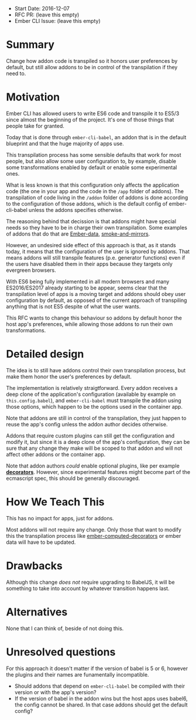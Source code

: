 - Start Date: 2016-12-07
- RFC PR: (leave this empty)
- Ember CLI Issue: (leave this empty)

# Summary

Change how addon code is transpiled so it honors user preferences by default, but still
allow addons to be in control of the transpilation if they need to.

# Motivation

Ember CLI has allowed users to write ES6 code and transpile it to ES5/3 since almost the beginning
of the project. It's one of those things that people take for granted.

Today that is done through `ember-cli-babel`, an addon that is in the default blueprint and
that the huge majority of apps use.

This transpilation process has some sensible defaults that work for most people, but also allow
some user configuration to, by example, disable some transformations enabled by default or enable
some experimental ones.

What is less known is that this configuration only affects the application code (the one in your app
and the code in the `/app` folder of addons).
The transpilation of code living in the `/addon` folder of addons is done according to the
configuration of those addons, which is the default config of ember-cli-babel unless the addons specifies
otherwise.

The reasoning behind that decission is that addons might have special needs so they have to be in
charge their own transpilation. Some examples of addons that do that are [Ember-data](https://github.com/emberjs/data/blob/master/index.js#L115-L125),
[smoke-and-mirrors](https://github.com/runspired/smoke-and-mirrors/blob/master/index.js#L27-L42).

However, an undesired side effect of this approach is that, as it stands today, it means that
the configuration of the user is ignored by addons. That means addons will still transpile features
(p.e. generator functions) even if the users have disabled them in their apps because they targets
only evergreen browsers.

With ES6 being fully implemented in all modern browsers and many ES2016/ES2017 already starting to
be appear, seems clear that the transpilation level of apps is a moving target and addons should
obey user configuration by default, as opposed of the current approach of transpiling anything that
is not ES5 despite of what the user wants.

This RFC wants to change this behaviour so addons by default honor the host app's preferences,
while allowing those addons to run their own transformations.

# Detailed design

The idea is to still have addons control their own transpilation process, but
make them honor the user's preferences by default.

The implementation is relatively straigtforward. Every addon receives a deep clone of the application's
configuration (available by example on `this.config.babel`), and `ember-cli-babel` must transpile
the addon using those options, which happen to be the options used in the container app.

Note that addons are still in control of the transpilation, they just happen to reuse the app's config
unless the addon author decides otherwise.

Addons that require custom plugins can still get the configuration and modify it, but since it is
a deep clone of the app's configuration, they can be sure that any change they make will be scoped
to that addon and will not affect other addons or the container app.

Note that addon authors _could_ enable optional plugins, like per example [**decorators**](https://github.com/martndemus/ember-font-awesome/blob/master/index.js#L13-L20).
However, since experimental features might become part of the ecmascript spec, this should be
generally discouraged.

# How We Teach This

This has no impact for apps, just for addons.

Most addons will not require any change. Only those that want to modify this the transpilation
process like [ember-computed-decorators](https://github.com/rwjblue/ember-computed-decorators/blob/master/ember-cli-build.js)
or ember data will have to be updated.

# Drawbacks

Although this change *does not* require upgrading to BabelJS, it will be something to take into account
by whatever transition happens last.

# Alternatives

None that I can think of, beside of not doing this.

# Unresolved questions

For this approach it doesn't matter if the version of babel is 5 or 6, however the plugins and their
names are funamentally incompatible.

- Should addons that depend on `ember-cli-babel` be compiled with their version or with the app's version?
- If the version of babel in the addon wins but the host apps uses babel6, the config cannot be shared. In
  that case addons should get the default config?
